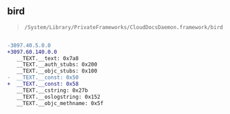 ## bird

> `/System/Library/PrivateFrameworks/CloudDocsDaemon.framework/bird`

```diff

-3097.40.5.0.0
+3097.60.140.0.0
   __TEXT.__text: 0x7a8
   __TEXT.__auth_stubs: 0x200
   __TEXT.__objc_stubs: 0x100
-  __TEXT.__const: 0x50
+  __TEXT.__const: 0x58
   __TEXT.__cstring: 0x27b
   __TEXT.__oslogstring: 0x152
   __TEXT.__objc_methname: 0x5f

```
